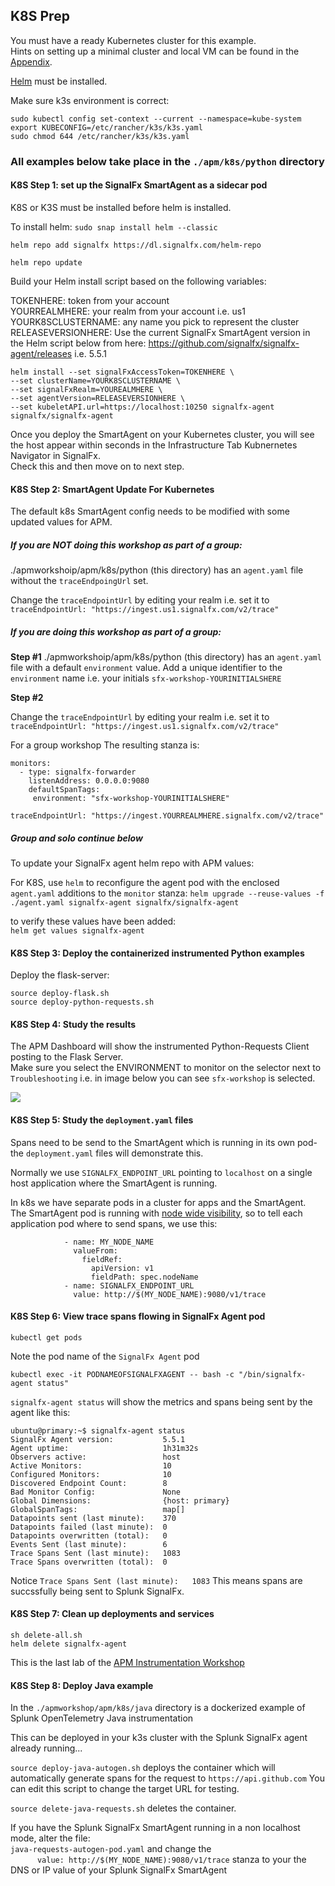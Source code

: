 ## K8S Prep

You must have a ready Kubernetes cluster for this example.  
Hints on setting up a minimal cluster and local VM can be found in the [Appendix](../workshop-steps/4-appendix.md).  

[Helm](helm.sh) must be installed.

Make sure k3s environment is correct:
```
sudo kubectl config set-context --current --namespace=kube-system
export KUBECONFIG=/etc/rancher/k3s/k3s.yaml
sudo chmod 644 /etc/rancher/k3s/k3s.yaml
```
### All examples below take place in the `./apm/k8s/python` directory

#### K8S Step 1: set up the SignalFx SmartAgent as a sidecar pod  

K8S or K3S must be installed before helm is installed.  

To install helm: ```sudo snap install helm --classic```

```
helm repo add signalfx https://dl.signalfx.com/helm-repo
```
```
helm repo update
```
Build your Helm install script based on the following variables:

TOKENHERE: token from your account  
YOURREALMHERE: your realm from your account i.e. us1  
YOURK8SCLUSTERNAME: any name you pick to represent the cluster  
RELEASEVERSIONHERE: Use the current SignalFx SmartAgent version in the Helm script below from here: https://github.com/signalfx/signalfx-agent/releases i.e. 5.5.1

```
helm install --set signalFxAccessToken=TOKENHERE \
--set clusterName=YOURK8SCLUSTERNAME \
--set signalFxRealm=YOUREALMHERE \
--set agentVersion=RELEASEVERSIONHERE \
--set kubeletAPI.url=https://localhost:10250 signalfx-agent signalfx/signalfx-agent
```
Once you deploy the SmartAgent on your Kubernetes cluster, you will see the host appear within seconds in the Infrastructure Tab Kubnernetes Navigator in SignalFx.  
Check this and then move on to next step.

#### K8S Step 2: SmartAgent Update For Kubernetes     

The default k8s SmartAgent config needs to be modified with some updated values for APM.

##### If you are NOT doing this workshop as part of a group:  

./apmworkshoip/apm/k8s/python (this directory) has an `agent.yaml` file without the `traceEndpoingUrl` set.

Change the `traceEndpointUrl` by editing your realm i.e. set it to `traceEndpointUrl: "https://ingest.us1.signalfx.com/v2/trace"`

##### If you are doing this workshop as part of a group:  

**Step #1**
./apmworkshoip/apm/k8s/python (this directory) has an `agent.yaml` file with a default `environment` value.
Add a unique identifier to the `environment` name i.e. your initials `sfx-workshop-YOURINITIALSHERE`

**Step #2**

Change the `traceEndpointUrl` by editing your realm i.e. set it to `traceEndpointUrl: "https://ingest.us1.signalfx.com/v2/trace"`

For a group workshop The resulting stanza is:

```
monitors:
  - type: signalfx-forwarder
    listenAddress: 0.0.0.0:9080
    defaultSpanTags:
     environment: "sfx-workshop-YOURINITIALSHERE"
     
traceEndpointUrl: "https://ingest.YOURREALMHERE.signalfx.com/v2/trace"
```

##### Group and solo continue below

To update your SignalFx agent helm repo with APM values:

For K8S, use ```helm``` to reconfigure the agent pod with the enclosed `agent.yaml` additions to the `monitor` stanza:
`helm upgrade --reuse-values -f ./agent.yaml signalfx-agent signalfx/signalfx-agent`

to verify these values have been added:  
`helm get values signalfx-agent`

#### K8S Step 3: Deploy the containerized instrumented Python examples 

Deploy the flask-server:

`source deploy-flask.sh`  
`source deploy-python-requests.sh`

#### K8S Step 4: Study the results

The APM Dashboard will show the instrumented Python-Requests Client posting to the Flask Server.  
Make sure you select the ENVIRONMENT to monitor on the selector next to `Troubleshooting` i.e. in image below you can see `sfx-workshop` is selected.

<img src="../../../assets/vlcsnap-00007.png"/>  

#### K8S Step 5: Study the `deployment.yaml` files

Spans need to be send to the SmartAgent which is running in its own pod- the `deployment.yaml` files will demonstrate this.

Normally we use `SIGNALFX_ENDPOINT_URL` pointing to `localhost` on a single host application where the SmartAgent is running.

In k8s we have separate pods in a cluster for apps and the SmartAgent.  
The SmartAgent pod is running with <ins>node wide visibility</ins>, so to tell each application pod where to send spans, we use this:

```
            - name: MY_NODE_NAME
              valueFrom:
                fieldRef:
                  apiVersion: v1
                  fieldPath: spec.nodeName
            - name: SIGNALFX_ENDPOINT_URL
              value: http://$(MY_NODE_NAME):9080/v1/trace
```


#### K8S Step 6: View trace spans flowing in SignalFx Agent pod
`kubectl get pods`

Note the pod name of the `SignalFx Agent` pod

`kubectl exec -it PODNAMEOFSIGNALFXAGENT -- bash -c "/bin/signalfx-agent status"`  

`signalfx-agent status` will show the metrics and spans being sent by the agent like this:

```
ubuntu@primary:~$ signalfx-agent status
SignalFx Agent version:           5.5.1
Agent uptime:                     1h31m32s
Observers active:                 host
Active Monitors:                  10
Configured Monitors:              10
Discovered Endpoint Count:        8
Bad Monitor Config:               None
Global Dimensions:                {host: primary}
GlobalSpanTags:                   map[]
Datapoints sent (last minute):    370
Datapoints failed (last minute):  0
Datapoints overwritten (total):   0
Events Sent (last minute):        6
Trace Spans Sent (last minute):   1083
Trace Spans overwritten (total):  0
```

Notice `Trace Spans Sent (last minute):   1083` 
This means spans are succssfully being sent to Splunk SignalFx.

#### K8S Step 7: Clean up deployments and services
`sh delete-all.sh`  
`helm delete signalfx-agent`  

This is the last lab of the [APM Instrumentation Workshop](../workshop-steps/3-workshop-labs.md)

#### K8S Step 8: Deploy Java example

In the `./apmworkshop/apm/k8s/java` directory is a dockerized example of Splunk OpenTelemetry Java instrumentation

This can be deployed in your k3s cluster with the Splunk SignalFx agent already running...

`source deploy-java-autogen.sh` deploys the container which will automatically generate spans for the request to `https://api.github.com` 
You can edit this script to change the target URL for testing.

`source delete-java-requests.sh` deletes the container.

If you have the Splunk SignalFx SmartAgent running in a non localhost mode, alter the file:  
`java-requests-autogen-pod.yaml` and change the  
`      value: http://$(MY_NODE_NAME):9080/v1/trace` stanza to your the DNS or IP value of your Splunk SignalFx SmartAgent
